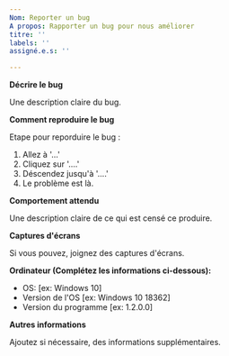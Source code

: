 ```yaml
---
Nom: Reporter un bug
A propos: Rapporter un bug pour nous améliorer
titre: ''
labels: ''
assigné.e.s: ''

---
```


**Décrire le bug**

Une description claire du bug.

**Comment reproduire le bug**

Etape pour reporduire le bug :
1. Allez à '...'
2. Cliquez sur '....'
3. Déscendez jusqu'à '....'
4. Le problème est là.

**Comportement attendu**

Une description claire de ce qui est censé ce produire.

**Captures d'écrans**

Si vous pouvez, joignez des captures d'écrans.

**Ordinateur (Complétez les informations ci-dessous):**
 - OS: [ex: Windows 10]
  - Version de l'OS [ex: Windows 10 18362]
 - Version du programme [ex: 1.2.0.0]


**Autres informations**

Ajoutez si nécessaire, des informations supplémentaires.
